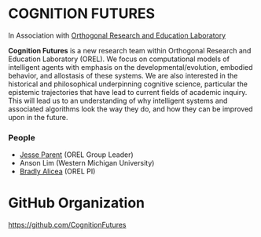 # COGNITION FUTURES
In Association with [Orthogonal Research and Education Laboratory](http://orthogonal-research.weebly.com/)

**Cognition Futures** is a new research team within Orthogonal Research and Education Laboratory (OREL). We focus on computational models of intelligent agents with emphasis on the developmental/evolution, embodied behavior, and allostasis of these systems. We are also interested in the historical and philosophical underpinning cognitive science, particular the epistemic trajectories that have lead to current fields of academic inquiry. This will lead us to an understanding of why intelligent systems and associated algorithms look the way they do, and how they can be improved upon in the future.


### People

- [Jesse Parent](http://www.jesparent.com) (OREL Group Leader)
- Anson Lim (Western Michigan University)
- [Bradly Alicea](https://bradly-alicea.weebly.com/) (OREL PI)


# GitHub Organization
https://github.com/CognitionFutures
